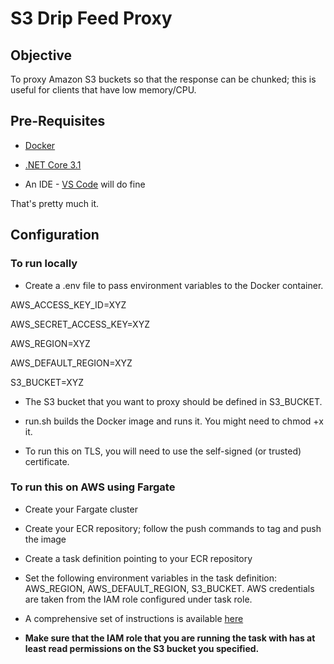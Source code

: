 # S3 Drip Feed Proxy

## Objective

To proxy Amazon S3 buckets so that the response can be chunked; this is useful for clients that have low memory/CPU.

## Pre-Requisites

- [Docker](https://www.docker.com/)

- [.NET Core 3.1](https://dotnet.microsoft.com/download/dotnet-core)

- An IDE - [VS Code](https://code.visualstudio.com/) will do fine

That's pretty much it.

## Configuration

### To run locally

- Create a .env file to pass environment variables to the Docker container.

AWS_ACCESS_KEY_ID=XYZ

AWS_SECRET_ACCESS_KEY=XYZ

AWS_REGION=XYZ

AWS_DEFAULT_REGION=XYZ

S3_BUCKET=XYZ

- The S3 bucket that you want to proxy should be defined in S3_BUCKET.

- run.sh builds the Docker image and runs it. You might need to chmod +x it.

- To run this on TLS, you will need to use the self-signed (or trusted) certificate.

### To run this on AWS using Fargate

- Create your Fargate cluster

- Create your ECR repository; follow the push commands to tag and push the image 

- Create a task definition pointing to your ECR repository

- Set the following environment variables in the task definition: AWS_REGION, AWS_DEFAULT_REGION, S3_BUCKET. AWS credentials are taken from the IAM role configured under task role.

- A comprehensive set of instructions is available [here](https://github.com/aws-samples/amazon-ecs-fargate-aspnetcore)

- **Make sure that the IAM role that you are running the task with has at least read permissions on the S3 bucket you specified.**